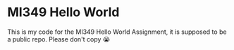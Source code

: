 # MI349 Hello World

This is my code for the MI349 Hello World Assignment, it is supposed to be a public repo. Please don't copy 😭
